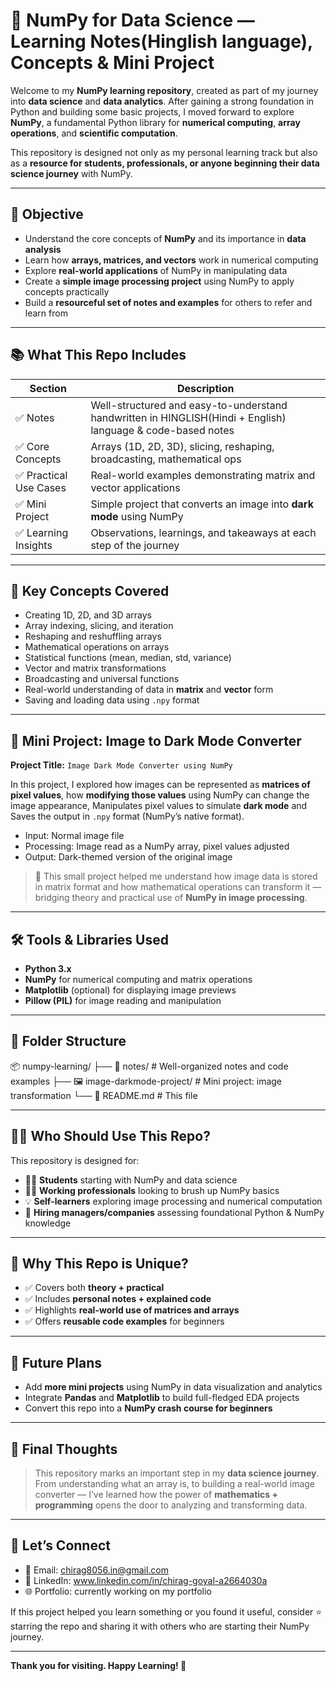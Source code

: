 # 🔢 NumPy for Data Science — Learning Notes(Hinglish language), Concepts & Mini Project

Welcome to my **NumPy learning repository**, created as part of my journey into **data science** and **data analytics**. After gaining a strong foundation in Python and building some basic projects, I moved forward to explore **NumPy**, a fundamental Python library for **numerical computing**, **array operations**, and **scientific computation**.

This repository is designed not only as my personal learning track but also as a **resource for students, professionals, or anyone beginning their data science journey** with NumPy.

---

## 🎯 Objective

- Understand the core concepts of **NumPy** and its importance in **data analysis**
- Learn how **arrays, matrices, and vectors** work in numerical computing
- Explore **real-world applications** of NumPy in manipulating data
- Create a **simple image processing project** using NumPy to apply concepts practically
- Build a **resourceful set of notes and examples** for others to refer and learn from

---

## 📚 What This Repo Includes

| Section                          | Description                                                                 |
|----------------------------------|-----------------------------------------------------------------------------|
| ✅ Notes                         | Well-structured and easy-to-understand handwritten in HINGLISH(Hindi + English) language & code-based notes      |
| ✅ Core Concepts                 | Arrays (1D, 2D, 3D), slicing, reshaping, broadcasting, mathematical ops     |
| ✅ Practical Use Cases           | Real-world examples demonstrating matrix and vector applications           |
| ✅ Mini Project                  | Simple project that converts an image into **dark mode** using NumPy       |
| ✅ Learning Insights             | Observations, learnings, and takeaways at each step of the journey         |

---

## 🧠 Key Concepts Covered

- Creating 1D, 2D, and 3D arrays
- Array indexing, slicing, and iteration
- Reshaping and reshuffling arrays
- Mathematical operations on arrays
- Statistical functions (mean, median, std, variance)
- Vector and matrix transformations
- Broadcasting and universal functions
- Real-world understanding of data in **matrix** and **vector** form
- Saving and loading data using `.npy` format

---

## 📸 Mini Project: Image to Dark Mode Converter

**Project Title:** `Image Dark Mode Converter using NumPy`

In this project, I explored how images can be represented as **matrices of pixel values**, how **modifying those values** using NumPy can change the image appearance, Manipulates pixel values to simulate **dark mode** and Saves the output in `.npy` format (NumPy’s native format).

- Input: Normal image file
- Processing: Image read as a NumPy array, pixel values adjusted
- Output: Dark-themed version of the original image

> 🧠 This small project helped me understand how image data is stored in matrix format and how mathematical operations can transform it — bridging theory and practical use of **NumPy in image processing**.

---

## 🛠️ Tools & Libraries Used

- **Python 3.x**
- **NumPy** for numerical computing and matrix operations
- **Matplotlib** (optional) for displaying image previews
- **Pillow (PIL)** for image reading and manipulation

---

## 📁 Folder Structure

📦 numpy-learning/ ├── 📓 notes/ # Well-organized notes and code examples ├── 🖼️ image-darkmode-project/ # Mini project: image transformation └── 📝 README.md # This file

---

## 👨‍🎓 Who Should Use This Repo?

This repository is designed for:

- 🧑‍🎓 **Students** starting with NumPy and data science
- 👩‍💼 **Working professionals** looking to brush up NumPy basics
- 💡 **Self-learners** exploring image processing and numerical computation
- 💼 **Hiring managers/companies** assessing foundational Python & NumPy knowledge

---

## 📌 Why This Repo is Unique?

- ✅ Covers both **theory + practical**
- ✅ Includes **personal notes + explained code**
- ✅ Highlights **real-world use of matrices and arrays**
- ✅ Offers **reusable code examples** for beginners

---

## 🔮 Future Plans

- Add **more mini projects** using NumPy in data visualization and analytics
- Integrate **Pandas** and **Matplotlib** to build full-fledged EDA projects
- Convert this repo into a **NumPy crash course for beginners**

---

## 💬 Final Thoughts

> This repository marks an important step in my **data science journey**. From understanding what an array is, to building a real-world image converter — I’ve learned how the power of **mathematics + programming** opens the door to analyzing and transforming data.

---

## 🙌 Let’s Connect

- 📧 Email: chirag8056.in@gmail.com
- 💼 LinkedIn: www.linkedin.com/in/chirag-goyal-a2664030a
- 🌐 Portfolio: currently working on my portfolio

If this project helped you learn something or you found it useful, consider ⭐ starring the repo and sharing it with others who are starting their NumPy journey.

---

**Thank you for visiting. Happy Learning! 🚀**
